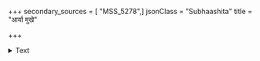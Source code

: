 +++
secondary_sources = [ "MSS_5278",]
jsonClass = "Subhaashita"
title = "आर्या मुखे"

+++

<details><summary>Text</summary>

आर्या मुखे तु चपला तथापि चर्या न मे यतः सा तु।  
दक्षा गृहकृत्येषु त- था दुःखे भवति दुःखार्ता॥
</details>
